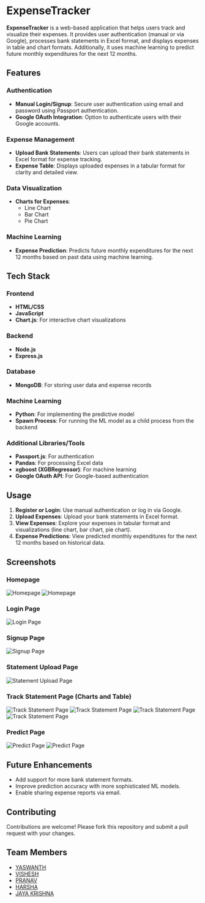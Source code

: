 # ExpenseTracker

**ExpenseTracker** is a web-based application that helps users track and visualize their expenses. It provides user authentication (manual or via Google), processes bank statements in Excel format, and displays expenses in table and chart formats. Additionally, it uses machine learning to predict future monthly expenditures for the next 12 months.

## Features

### Authentication
- **Manual Login/Signup**: Secure user authentication using email and password using Passport authentication.
- **Google OAuth Integration**: Option to authenticate users with their Google accounts.

### Expense Management
- **Upload Bank Statements**: Users can upload their bank statements in Excel format for expense tracking.
- **Expense Table**: Displays uploaded expenses in a tabular format for clarity and detailed view.

### Data Visualization
- **Charts for Expenses**:
  - Line Chart
  - Bar Chart
  - Pie Chart

### Machine Learning
- **Expense Prediction**: Predicts future monthly expenditures for the next 12 months based on past data using machine learning.

## Tech Stack

### Frontend
- **HTML/CSS**
- **JavaScript**
- **Chart.js**: For interactive chart visualizations

### Backend
- **Node.js**
- **Express.js**

### Database
- **MongoDB**: For storing user data and expense records

### Machine Learning
- **Python**: For implementing the predictive model
- **Spawn Process**: For running the ML model as a child process from the backend

### Additional Libraries/Tools
- **Passport.js**: For authentication
- **Pandas**: For processing Excel data
- **xgboost (XGBRegressor)**: For machine learning
- **Google OAuth API**: For Google-based authentication

## Usage

1. **Register or Login**: Use manual authentication or log in via Google.
2. **Upload Expenses**: Upload your bank statements in Excel format.
3. **View Expenses**: Explore your expenses in tabular format and visualizations (line chart, bar chart, pie chart).
4. **Expense Predictions**: View predicted monthly expenditures for the next 12 months based on historical data.

## Screenshots

### Homepage
![Homepage](images/homepage1.png)
![Homepage](images/homepage2.png)

### Login Page
![Login Page](images/login%20page.png)

### Signup Page
![Signup Page](images/signup%20page.png)

### Statement Upload Page
![Statement Upload Page](images/statement%20upload.png)

### Track Statement Page (Charts and Table)
![Track Statement Page](images/track%20statement(Bar%20chart).png)
![Track Statement Page](images/track%20statement(Line%20chart).png)
![Track Statement Page](images/track%20statement(Pie%20chart).png)
![Track Statement Page](images/track%20statement(Table).png)

### Predict Page
![Predict Page](images/prediction%20page(charts).png)
![Predict Page](images/prediction%20page(table).png)

## Future Enhancements
- Add support for more bank statement formats.
- Improve prediction accuracy with more sophisticated ML models.
- Enable sharing expense reports via email.

## Contributing
Contributions are welcome! Please fork this repository and submit a pull request with your changes.


## Team Members

- [YASWANTH](https://github.com/Yaswanth-Kalla)
- [VISHESH](https://github.com/VisheshChowdary)
- [PRANAV](https://github.com/Pranav4005)
- [HARSHA](https://github.com/)
- [JAYA KRISHNA](https://github.com/)





